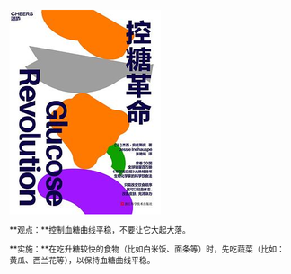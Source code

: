 ![pictures](../pictures/Glucose_Revolution.jpg)

**观点：**控制血糖曲线平稳，不要让它大起大落。

**实施：**在吃升糖较快的食物（比如白米饭、面条等）时，先吃蔬菜（比如：黄瓜、西兰花等），以保持血糖曲线平稳。
